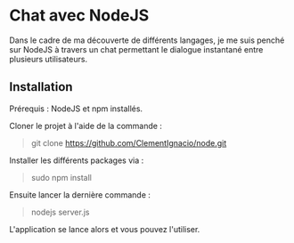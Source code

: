 # Chat avec NodeJS
Dans le cadre de ma découverte de différents langages, je me suis penché sur NodeJS à travers un chat permettant le dialogue instantané entre plusieurs utilisateurs.

## Installation
Prérequis : NodeJS et npm installés.

Cloner le projet à l'aide de la commande :
> git clone https://github.com/ClementIgnacio/node.git

Installer les différents packages via :
> sudo npm install

 Ensuite lancer la dernière commande :
 > nodejs server.js

 L'application se lance alors et vous pouvez l'utiliser.
